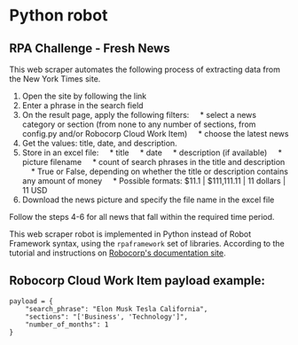 # Python robot

## RPA Challenge - Fresh News

This web scraper automates the following process of extracting data from the New York Times site.

1. Open the site by following the link
2. Enter a phrase in the search field
3. On the result page, apply the following filters:
    * select a news category or section (from none to any number of sections, from config.py and/or Robocorp Cloud Work Item)
    * choose the latest news
4. Get the values: title, date, and description.
5. Store in an excel file:
    * title
    * date
    * description (if available)
    * picture filename
    * count of search phrases in the title and description
    * True or False, depending on whether the title or description contains any amount of money
    * Possible formats: $11.1 | $111,111.11 | 11 dollars | 11 USD
6. Download the news picture and specify the file name in the excel file

Follow the steps 4-6 for all news that fall within the required time period.

This web scraper robot is implemented in Python instead of Robot Framework syntax, using the `rpaframework` set of libraries. According to the tutorial and instructions on [Robocorp's documentation site](https://robocorp.com/docs/development-guide/python/python-robot).

## Robocorp Cloud Work Item payload example:

```
payload = {
    "search_phrase": "Elon Musk Tesla California",
    "sections": "['Business', 'Technology']",
    "number_of_months": 1
}
```
